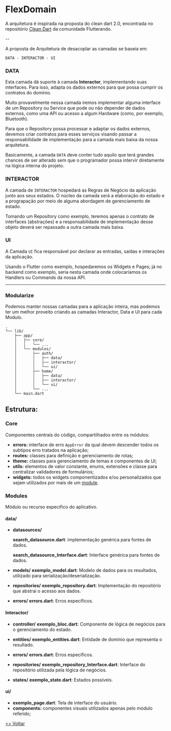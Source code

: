# FlexDomain

A arquitetura é inspirada na proposta do clean dart 2.0, encontrada no repositório [Clean Dart](https://github.com/Flutterando/Clean-Dart/tree/2.0) da comunidade Flutterando.

--

A proposta de Arquitetura de desacoplar as camadas se baseia em:

``
DATA - INTERACTOR - UI
``

### DATA

Esta camada dá suporte à camada **Interactor**, implementando suas interfaces. Para isso, adapta os dados externos para que possa cumprir os contratos do domínio.

Muito provavelmente nessa camada iremos implementar alguma interface de um Repository ou Service que pode ou não depender de dados externos, como uma API ou acesso a algum Hardware (como, por exemplo, Bluetooth).

Para que o Repository possa processar e adaptar os dados externos, devemos criar contratos para esses serviços visando passar a responsabilidade de implementação para a camada mais baixa da nossa arquitetura.

Basicamente, a camada `DATA` deve conter tudo aquilo que terá grandes chances de ser alterado sem que o programador possa intervir diretamente na lógica interna do projeto.

### INTERACTOR

A camada de `INTERACTOR` hospedará as Regras de Negócio da aplicação junto aos seus estados. O núcleo da camada será a elaboração do estado e a prograpação por meio de alguma abordagem de gerenciamento de estado.

Tomando um Repository como exemplo, teremos apenas o contrato de interfaces (abstrações) e a responsabilidade de implementação desse objeto deverá ser repassado a outra camada mais baixa.

### UI

A Camada `UI` fica responsável por declarar as entradas, saídas e interações da aplicação.

Usando o Flutter como exemplo, hospedaremos os Widgets e Pages; já no backend como exemplo, seria nesta camada onde colocaríamos os Handlers ou Commands da nossa API.

---

### Modularize
Podemos manter nossas camadas para a aplicação inteira, mas podemos ter um melhor proveito criando as camadas Interactor, Data e UI para cada Modulo.

```
.
└── lib/
    ├── app/
    │   ├── core/
    │   │   └── ...
    │   └── modulos/
    │       ├── auth/
    │       │   ├── data/
    │       │   ├── interactor/
    │       │   └── ui/
    │       ├── home/
    │       │   ├── data/
    │       │   ├── interactor/
    │       │   └── ui/
    │       └── ...
    └── main.dart
```

## Estrutura:

### Core
Componentes centrais do código, compartilhados entre os módulos:
- **errors:** interface de erro `AppError` da qual devem descender todos os subtipos erro tratados na aplicação;
- **routes:** classes para definição e gerenciamento de rotas;
- **theme:** classes para gerenciamento de temas e componentes de UI;
- **utils:** elementos de valor constante, enums, extensões e classe para centralizar validadores de formulários;
- **widgets:** todos os widgets componentizados e/ou personalizados que sejam utilizados por mais de um [module](#modules).

### Modules

Módulo ou recurso específico do aplicativo.

#### data/

- **datasources/**

    **search_datasource.dart**: implementação genérica para fontes de dados.

    **search_datasource_Interface.dart**: Interface genérica para fontes de dados.

- **models/**
 **exemplo_model.dart**: Modelo de dados para os resultados, utilizado para serialização/deserialização.

- **repositories/**
 **exemplo_repository.dart**: Implementação do repositório que abstrai o acesso aos dados.

- **errors/**
 **errors.dart**: Erros específicos.

#### Interactor/

- **controller/**
 **exemplo_bloc.dart**: Componente de lógica de negócios para o gerenciamento do estado.

- **entities/**
 **exemplo_entities.dart**: Entidade de domínio que representa o resultado.

- **errors/**
 **errors.dart**: Erros específicos.

- **repositories/**
 **exemplo_repository_Interface.dart**: Interface do repositório utilizada pela lógica de negócios.

- **states/**
 **exemplo_state.dart**: Estados possíveis.

#### ui/

- **exemplo_page.dart**: Tela de interface do usuário.
- **components:** componentes visuais utilizados apenas pelo módulo referido;

[<= Voltar](/README.md)
